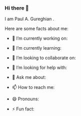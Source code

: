 ### Hi there 👋


I am Paul A. Gureghian .

Here are some facts about me:

- 🔭 I’m currently working on:  

- 🌱 I’m currently learning: 

- 👯 I’m looking to collaborate on: 

- 🤔 I’m looking for help with:

- 💬 Ask me about: 

- 📫 How to reach me: 

- 😄 Pronouns: 

- ⚡ Fun fact: 

